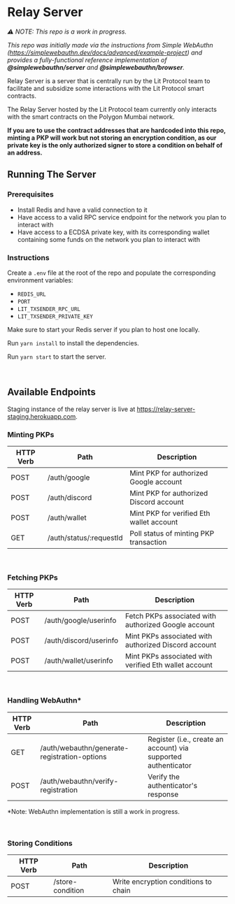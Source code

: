 # Relay Server

_⚠️ NOTE: This repo is a work in progress._

_This repo was initially made via the instructions from Simple WebAuthn (https://simplewebauthn.dev/docs/advanced/example-project) and provides a fully-functional reference implementation of **@simplewebauthn/server** and **@simplewebauthn/browser**._

Relay Server is a server that is centrally run by the Lit Protocol team to facilitate and subsidize some interactions with the Lit Protocol smart contracts.

The Relay Server hosted by the Lit Protocol team currently only interacts with the smart contracts on the Polygon Mumbai network.

**If you are to use the contract addresses that are hardcoded into this repo, minting a PKP will work but not storing an encryption condition, as our private key is the only authorized signer to store a condition on behalf of an address.**

## Running The Server

### Prerequisites

-   Install Redis and have a valid connection to it
-   Have access to a valid RPC service endpoint for the network you plan to interact with
-   Have access to a ECDSA private key, with its corresponding wallet containing some funds on the network you plan to interact with

### Instructions

Create a `.env` file at the root of the repo and populate the corresponding environment variables:

-   `REDIS_URL`
-   `PORT`
-   `LIT_TXSENDER_RPC_URL`
-   `LIT_TXSENDER_PRIVATE_KEY`

Make sure to start your Redis server if you plan to host one locally.

Run `yarn install` to install the dependencies.

Run `yarn start` to start the server.

</br>

## Available Endpoints

Staging instance of the relay server is live at https://relay-server-staging.herokuapp.com.

### Minting PKPs

| HTTP Verb | Path                    | Description                              |
| --------- | ----------------------- | ---------------------------------------- |
| POST      | /auth/google            | Mint PKP for authorized Google account   |
| POST      | /auth/discord           | Mint PKP for authorized Discord account  |
| POST      | /auth/wallet            | Mint PKP for verified Eth wallet account |
| GET       | /auth/status/:requestId | Poll status of minting PKP transaction   |

</br>

### Fetching PKPs

| HTTP Verb | Path                   | Description                                           |
| --------- | ---------------------- | ----------------------------------------------------- |
| POST      | /auth/google/userinfo  | Fetch PKPs associated with authorized Google account  |
| POST      | /auth/discord/userinfo | Mint PKPs associated with authorized Discord account  |
| POST      | /auth/wallet/userinfo  | Mint PKPs associated with verified Eth wallet account |

</br>

### Handling WebAuthn\*

| HTTP Verb | Path                                         | Description                                                    |
| --------- | -------------------------------------------- | -------------------------------------------------------------- |
| GET       | /auth/webauthn/generate-registration-options | Register (i.e., create an account) via supported authenticator |
| POST      | /auth/webauthn/verify-registration           | Verify the authenticator's response                            |

\*Note: WebAuthn implementation is still a work in progress.

</br>

### Storing Conditions

| HTTP Verb | Path             | Description                          |
| --------- | ---------------- | ------------------------------------ |
| POST      | /store-condition | Write encryption conditions to chain |
